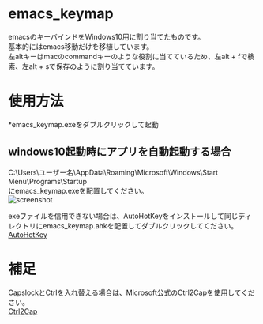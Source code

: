 # emacs_keymap
emacsのキーバインドをWindows10用に割り当てたものです。  
基本的にはemacs移動だけを移植しています。  
左altキーはmacのcommandキーのような役割に当てているため、左alt + fで検索、左alt + sで保存のように割り当てています。  

# 使用方法
*emacs_keymap.exeをダブルクリックして起動  
## windows10起動時にアプリを自動起動する場合
C:\Users\ユーザー名\AppData\Roaming\Microsoft\Windows\Start Menu\Programs\Startup  
にemacs_keymap.exeを配置してください。  
![screenshot](https://user-images.githubusercontent.com/52772923/81144412-f70b0f00-8fae-11ea-8125-4fdb04dab135.png)

exeファイルを信用できない場合は、AutoHotKeyをインストールして同じディレクトリにemacs_keymap.ahkを配置してダブルクリックしてください。  
[AutoHotKey](https://www.autohotkey.com/)

# 補足
CapslockとCtrlを入れ替える場合は、Microsoft公式のCtrl2Capを使用してください。  
[Ctrl2Cap](https://docs.microsoft.com/en-us/sysinternals/downloads/ctrl2cap)